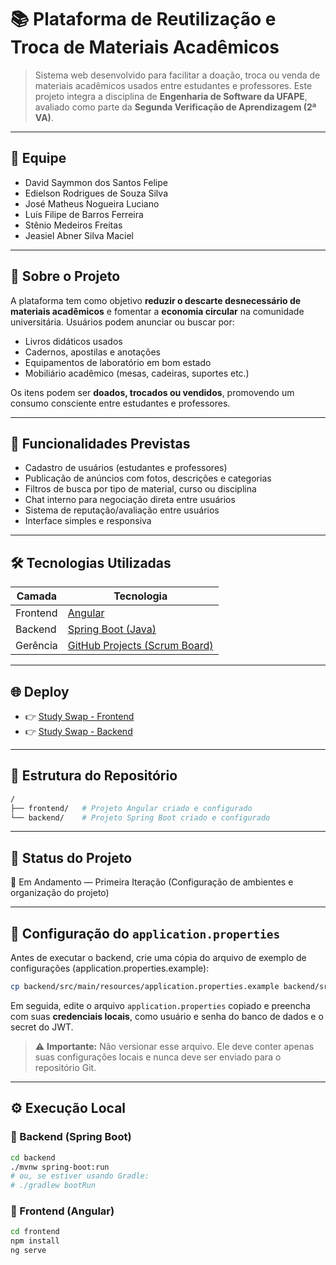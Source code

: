# 📚 Plataforma de Reutilização e Troca de Materiais Acadêmicos

> Sistema web desenvolvido para facilitar a doação, troca ou venda de materiais acadêmicos usados entre estudantes e professores. Este projeto integra a disciplina de **Engenharia de Software da UFAPE**, avaliado como parte da **Segunda Verificação de Aprendizagem (2ª VA)**.

---

## 👥 Equipe

* David Saymmon dos Santos Felipe
* Edielson Rodrigues de Souza Silva
* José Matheus Nogueira Luciano
* Luís Filipe de Barros Ferreira
* Stênio Medeiros Freitas
* Jeasiel Abner Silva Maciel

---

## 📃 Sobre o Projeto

A plataforma tem como objetivo **reduzir o descarte desnecessário de materiais acadêmicos** e fomentar a **economia circular** na comunidade universitária. Usuários podem anunciar ou buscar por:

* Livros didáticos usados
* Cadernos, apostilas e anotações
* Equipamentos de laboratório em bom estado
* Mobiliário acadêmico (mesas, cadeiras, suportes etc.)

Os itens podem ser **doados, trocados ou vendidos**, promovendo um consumo consciente entre estudantes e professores.

---

## 🧩 Funcionalidades Previstas

* Cadastro de usuários (estudantes e professores)
* Publicação de anúncios com fotos, descrições e categorias
* Filtros de busca por tipo de material, curso ou disciplina
* Chat interno para negociação direta entre usuários
* Sistema de reputação/avaliação entre usuários
* Interface simples e responsiva

---

## 🛠️ Tecnologias Utilizadas

| Camada   | Tecnologia                                                                                                       |
| -------- | ---------------------------------------------------------------------------------------------------------------- |
| Frontend | [Angular](https://angular.io/)                                                                                   |
| Backend  | [Spring Boot (Java)](https://spring.io/projects/spring-boot)                                                     |
| Gerência | [GitHub Projects (Scrum Board)](https://github.com/orgs/Projeto-E-S-2025-1/projects/7/views/1?custom_template=2) |

---

## 🌐 Deploy

* 👉 [Study Swap - Frontend](https://study-swap-frontend.onrender.com/)
* 👉 [Study Swap - Backend](https://study-swap-backend.onrender.com/)

---

## 📁 Estrutura do Repositório

```bash
/
├── frontend/   # Projeto Angular criado e configurado
└── backend/    # Projeto Spring Boot criado e configurado
```

---

## 🚧 Status do Projeto

🔄 Em Andamento — Primeira Iteração (Configuração de ambientes e organização do projeto)

---

## 🔐 Configuração do `application.properties`

Antes de executar o backend, crie uma cópia do arquivo de exemplo de configurações (application.properties.example):

```bash
cp backend/src/main/resources/application.properties.example backend/src/main/resources/application.properties
```

Em seguida, edite o arquivo `application.properties` copiado e preencha com suas **credenciais locais**, como usuário e senha do banco de dados e o secret do JWT.

> ⚠️ **Importante:** Não versionar esse arquivo. Ele deve conter apenas suas configurações locais e nunca deve ser enviado para o repositório Git.

---

## ⚙️ Execução Local

### 🔹 Backend (Spring Boot)

```bash
cd backend
./mvnw spring-boot:run
# ou, se estiver usando Gradle:
# ./gradlew bootRun
```

### 🔹 Frontend (Angular)

```bash
cd frontend
npm install
ng serve
```
